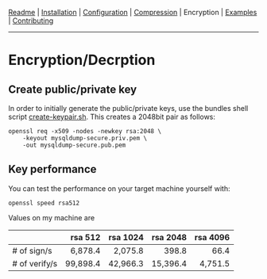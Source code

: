 [Readme](https://github.com/cytopia/mysqldump-secure/blob/master/README.md) |
[Installation](https://github.com/cytopia/mysqldump-secure/blob/master/doc/INSTALL.md) |
[Configuration](https://github.com/cytopia/mysqldump-secure/blob/master/doc/SETUP.md) |
[Compression](https://github.com/cytopia/mysqldump-secure/blob/master/doc/COMPRESSION.md) |
Encryption |
[Examples](https://github.com/cytopia/mysqldump-secure/blob/master/doc/EXAMPLES.md) |
[Contributing](https://github.com/cytopia/mysqldump-secure/blob/master/CONTRIBUTING.md)

---


# Encryption/Decrption

## Create public/private key

In order to initially generate the public/private keys, use the bundles shell script [create-keypair.sh](https://github.com/cytopia/mysqldump-secure/blob/master/bin/create-keypair.sh). This creates a 2048bit pair as follows:
```shell
openssl req -x509 -nodes -newkey rsa:2048 \
	-keyout mysqldump-secure.priv.pem \
	-out mysqldump-secure.pub.pem
```

## Key performance

You can test the performance on your target machine yourself with:
```shell
openssl speed rsa512
```

Values on my machine are

|               | rsa 512  | rsa 1024 | rsa 2048 | rsa 4096 |
|---------------|---------:|---------:|---------:|---------:|
| # of sign/s   |  6,878.4 |  2,075.8 |    398.8 |     66.4 |
| # of verify/s | 99,898.4 | 42,966.3 | 15,396.4 |  4,751.5 |
